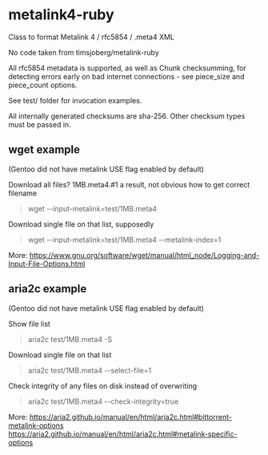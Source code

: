 # metalink4-ruby

Class to format Metalink 4 / rfc5854 / .meta4 XML

No code taken from timsjoberg/metalink-ruby

All rfc5854 metadata is supported, as well as Chunk checksumming, for
detecting errors early on bad internet connections - see piece_size and
piece_count options. 

See test/ folder for invocation examples.

All internally generated checksums are sha-256. Other checksum types
must be passed in.







## wget example
(Gentoo did not have metalink USE flag enabled by default)

Download all files? 1MB.meta4.#1 a result, not obvious how to get correct filename
> wget --input-metalink=test/1MB.meta4 

Download single file on that list, supposedly
> wget --input-metalink=test/1MB.meta4 --metalink-index=1

More:
  https://www.gnu.org/software/wget/manual/html_node/Logging-and-Input-File-Options.html


## aria2c example
(Gentoo did not have metalink USE flag enabled by default)

Show file list
> aria2c test/1MB.meta4 -S

Download single file on that list
> aria2c test/1MB.meta4 --select-file=1

Check integrity of any files on disk instead of overwriting
> aria2c test/1MB.meta4 --check-integrity=true

More:
  https://aria2.github.io/manual/en/html/aria2c.html#bittorrent-metalink-options
  https://aria2.github.io/manual/en/html/aria2c.html#metalink-specific-options

